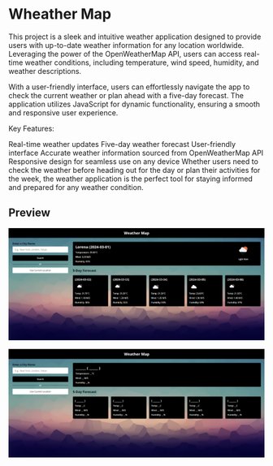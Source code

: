 # Wheather Map

This project is a sleek and intuitive weather application designed to provide users with up-to-date weather information for any location worldwide. Leveraging the power of the OpenWeatherMap API, users can access real-time weather conditions, including temperature, wind speed, humidity, and weather descriptions.

With a user-friendly interface, users can effortlessly navigate the app to check the current weather or plan ahead with a five-day forecast. The application utilizes JavaScript for dynamic functionality, ensuring a smooth and responsive user experience.

Key Features:

Real-time weather updates
Five-day weather forecast
User-friendly interface
Accurate weather information sourced from OpenWeatherMap API
Responsive design for seamless use on any device
Whether users need to check the weather before heading out for the day or plan their activities for the week, the weather application is the perfect tool for staying informed and prepared for any weather condition.

## Preview

![Weather Preview 1](wheater2.png)

![Weather Preview 2](wheatermap.png)


